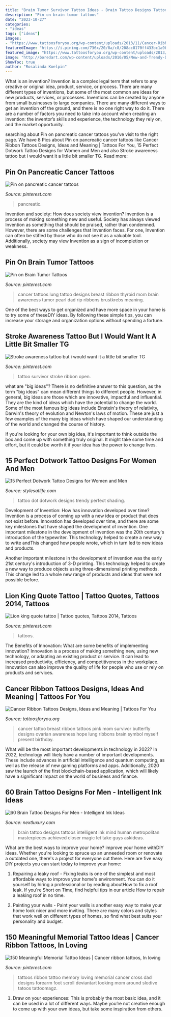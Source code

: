 ```yaml
---
title: "Brain Tumor Survivor Tattoo Ideas - Brain Tattoo Designs Tattoos Intelligent Ink Mind Human Metropolitan Masterpieces Achieved Closer Magic Let Take Guys Askideas"
description: "Pin on brain tumor tattoos"
date: "2023-10-27"
categories:
- "ideas"
tags: ["ideas"]
images:
- "https://www.tattoosforyou.org/wp-content/uploads/2013/11/Cancer-Ribbon-Tattoos-for-Mom.jpg"
featuredImage: "https://i.pinimg.com/736x/20/8a/c8/208ac8170ff433bc1a9b56867b377bbd.jpg"
featured_image: "https://www.tattoosforyou.org/wp-content/uploads/2013/11/Cancer-Ribbon-Tattoos-for-Mom.jpg"
image: "http://boredart.com/wp-content/uploads/2016/05/New-and-Trendy-Dotwork-Tattoo-Ideas-for-2016-6.jpg"
ShowToc: true
author: "Rosalinda Koelpin"
---
```



What is an invention?
Invention is a complex legal term that refers to any creative or original idea, product, service, or process. There are many different types of inventions, but some of the most common are ideas for new products, services, or processes. Inventions can be created by anyone from small businesses to large companies. There are many different ways to get an invention off the ground, and there is no one right way to do it. There are a number of factors you need to take into account when creating an invention: the inventor’s skills and experience, the technology they rely on, and the market opportunity.

	

		
searching about Pin on pancreatic cancer tattoos you've visit to the right page. We have 8 Pics about Pin on pancreatic cancer tattoos like Cancer Ribbon Tattoos Designs, Ideas and Meaning | Tattoos For You, 15 Perfect Dotwork Tattoo Designs for Women and Men and also Stroke awareness tattoo but i would want it a little bit smaller TG. Read more:
		
    
## Pin On Pancreatic Cancer Tattoos

<img loading=lazy src="https://i.pinimg.com/736x/20/8a/c8/208ac8170ff433bc1a9b56867b377bbd.jpg" onerror="this.onerror=null;this.src='https://tse3.mm.bing.net/th?id=OIP.aOxgcEMaahlcPcYKX1VP4wHaNK&amp;pid=15.1';" alt="Pin on pancreatic cancer tattoos">

_Source: pinterest.com_

>pancreatic. 

	

Invention and society: How does society view invention?
Invention is a process of making something new and useful. Society has always viewed Invention as something that should be praised, rather than condemned. However, there are some challenges that Invention faces. For one, Invention can often be stifled by those who do not see it as a valuable tool. Additionally, society may view Invention as a sign of incompletion or weakness.

    
## Pin On Brain Tumor Tattoos

<img loading=lazy src="https://i.pinimg.com/736x/30/2e/23/302e23d7edc5a9a7473b291eebd52714--lung-cancer-tattoo-rip-dad.jpg" onerror="this.onerror=null;this.src='https://tse3.mm.bing.net/th?id=OIP.A4JcnGfkfj62SXXE4skHrwHaHa&amp;pid=15.1';" alt="Pin on Brain Tumor Tattoos">

_Source: pinterest.com_

>cancer tattoos lung tattoo designs breast ribbon thyroid mom brain awareness tumor pearl dad rip ribbons brustkrebs meaning. 

	

One of the best ways to get organized and have more space in your home is to try some of theseDIY ideas. By following these simple tips, you can increase your storage and organization options without spending a fortune.

    
## Stroke Awareness Tattoo But I Would Want It A Little Bit Smaller TG

<img loading=lazy src="https://i.pinimg.com/236x/03/a8/5f/03a85ff78d97f61ee926cc5e622df57f--seizure-disorder-burke.jpg" onerror="this.onerror=null;this.src='https://tse2.mm.bing.net/th?id=OIP.1-k9yrJmr3Y8Q7njgTkgvAHaNJ&amp;pid=15.1';" alt="Stroke awareness tattoo but i would want it a little bit smaller TG">

_Source: pinterest.com_

>tattoo survivor stroke ribbon open. 

	

what are "big ideas"?
There is no definitive answer to this question, as the term "big ideas" can mean different things to different people. However, in general, big ideas are those which are innovative, impactful and influential. They are the kind of ideas which have the potential to change the world.
Some of the most famous big ideas include Einstein's theory of relativity, Darwin's theory of evolution and Newton's laws of motion. These are just a few examples of the many big ideas which have shaped our understanding of the world and changed the course of history.

If you're looking for your own big idea, it's important to think outside the box and come up with something truly original. It might take some time and effort, but it could be worth it if your idea has the power to change lives.

    
## 15 Perfect Dotwork Tattoo Designs For Women And Men

<img loading=lazy src="http://boredart.com/wp-content/uploads/2016/05/New-and-Trendy-Dotwork-Tattoo-Ideas-for-2016-6.jpg" onerror="this.onerror=null;this.src='https://tse4.mm.bing.net/th?id=OIP.LI-8lyJtMn2ILhTimCxXwAHaHa&amp;pid=15.1';" alt="15 Perfect Dotwork Tattoo Designs for Women and Men">

_Source: stylesatlife.com_

>tattoo dot dotwork designs trendy perfect shading. 

	

Development of Invention: How has innovation developed over time?
Invention is a process of coming up with a new idea or product that does not exist before. Innovation has developed over time, and there are some key milestones that have shaped the development of invention. 
One important milestone in the development of invention was the 20th century's introduction of the typewriter. This technology helped to create a new way to write andThis changed how people wrote, which in turn led to new ideas and products. 

Another important milestone in the development of invention was the early 21st century's introduction of 3-D printing. This technology helped to create a new way to produce objects using three-dimensional printing methods. This change led to a whole new range of products and ideas that were not possible before.

    
## Lion King Quote Tattoo | Tattoo Quotes, Tattoos 2014, Tattoos

<img loading=lazy src="https://i.pinimg.com/originals/40/f0/7a/40f07a68219dddf9e17e0185395a3d9a.jpg" onerror="this.onerror=null;this.src='https://tse1.mm.bing.net/th?id=OIP.4x1WDIeoDeKjxSooTxkQrwHaHa&amp;pid=15.1';" alt="Lion king quote tattoo | Tattoo quotes, Tattoos 2014, Tattoos">

_Source: pinterest.com_

>tattoos. 

	

The Benefits of Innovation: What are some benefits of implementing innovation?
Innovation is a process of making something new, using new technology, or adapting an existing product or service. It can lead to increased productivity, efficiency, and competitiveness in the workplace. Innovation can also improve the quality of life for people who use or rely on products and services.

    
## Cancer Ribbon Tattoos Designs, Ideas And Meaning | Tattoos For You

<img loading=lazy src="https://www.tattoosforyou.org/wp-content/uploads/2013/11/Cancer-Ribbon-Tattoos-for-Mom.jpg" onerror="this.onerror=null;this.src='https://tse4.mm.bing.net/th?id=OIP.2OfI7Ht7FPX27psXyF2VbwHaJ3&amp;pid=15.1';" alt="Cancer Ribbon Tattoos Designs, Ideas and Meaning | Tattoos For You">

_Source: tattoosforyou.org_

>cancer tattoo breast ribbon tattoos pink mom survivor butterfly designs ovarian awareness hope lung ribbons brain symbol myself present birthday. 

	

What will be the most important developments in technology in 2022?
In 2022, technology will likely have a number of important developments. These include advances in artificial intelligence and quantum computing, as well as the release of new gaming platforms and apps. Additionally, 2020 saw the launch of the first blockchain-based application, which will likely have a significant impact on the world of business and finance.

    
## 60 Brain Tattoo Designs For Men - Intelligent Ink Ideas

<img loading=lazy src="http://nextluxury.com/wp-content/uploads/huge-brain-tattoo-male-arms.jpg" onerror="this.onerror=null;this.src='https://tse3.mm.bing.net/th?id=OIP.4iHbkoVUb9bbLyDqjIIQfgHaHa&amp;pid=15.1';" alt="60 Brain Tattoo Designs For Men - Intelligent Ink Ideas">

_Source: nextluxury.com_

>brain tattoo designs tattoos intelligent ink mind human metropolitan masterpieces achieved closer magic let take guys askideas. 

	

What are the best ways to improve your home?
improve your home withDIY ideas. Whether you're looking to spruce up an unneeded room or renovate a outdated one, there's a project for everyone out there. Here are five easy DIY projects you can start today to improve your home: 
1. Repairing a leaky roof - Fixing leaks is one of the simplest and most affordable ways to improve your home's environment. You can do it yourself by hiring a professional or by reading aboutHow to fix a roof leak. If you're Short on Time, find helpful tips in our article How to repair a leaking roof in no time. 

2. Painting your walls - Paint your walls is another easy way to make your home look nicer and more inviting. There are many colors and styles that work well on different types of homes, so find what best suits your personality and budget.

    
## 150 Meaningful Memorial Tattoo Ideas | Cancer Ribbon Tattoos, In Loving

<img loading=lazy src="https://i.pinimg.com/736x/fb/be/e0/fbbee0624a3e69431c82a079bfa57abb--red-ribbon-tattoos-awareness-ribbon-tattoos.jpg" onerror="this.onerror=null;this.src='https://tse2.mm.bing.net/th?id=OIP.LAx_DkgiwTJ8rPanQTlxyAHaKe&amp;pid=15.1';" alt="150 Meaningful Memorial Tattoo Ideas | Cancer ribbon tattoos, In loving">

_Source: pinterest.com_

>tattoos ribbon tattoo memory loving memorial cancer cross dad designs forearm foot scroll deviantart looking mom around slodive tatoos tattoomagz. 

	

1. Draw on your experiences: This is probably the most basic idea, and it can be used in a lot of different ways. Maybe you’re not creative enough to come up with your own ideas, but take some inspiration from others.

